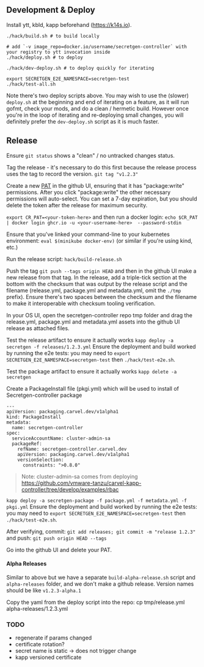 ## Development & Deploy

Install ytt, kbld, kapp beforehand (https://k14s.io).

```
./hack/build.sh # to build locally

# add `-v image_repo=docker.io/username/secretgen-controller` with your registry to ytt invocation inside
./hack/deploy.sh # to deploy

./hack/dev-deploy.sh # to deploy quickly for iterating

export SECRETGEN_E2E_NAMESPACE=secretgen-test
./hack/test-all.sh
```

Note there's two deploy scripts above. You may wish to use the (slower)
`deploy.sh` at the beginning and end of iterating on a feature, as it will run
gofmt, check your mods, and do a clean / hermetic build. However once you're in
the loop of iterating and re-deploying small changes, you will definitely prefer
the `dev-deploy.sh` script as it is much faster.

## Release
Ensure `git status` shows a "clean" / no untracked changes status.

Tag the release - it's necessary to do this first because the release process
uses the tag to record the version.
`git tag "v1.2.3"`

Create a new
[PAT](https://docs.github.com/en/authentication/keeping-your-account-and-data-secure/creating-a-personal-access-token)
in the github UI, ensuring that it has "package:write"
permissions. After you click "package:write" the other necessary permissions
will auto-select. You can set a 7-day expiration, but you should delete the
token after the release for maximum security.

`export CR_PAT=<your-token-here>`
and then run a docker login:
`echo $CR_PAT | docker login ghcr.io -u <your-username-here>  --password-stdin`

Ensure that you've linked your command-line to your kubernetes environment:
`eval $(minikube docker-env)` (or similar if you're using kind, etc.)

Run the release script:  `hack/build-release.sh`

Push the tag `git push --tags origin HEAD` and then in the github UI make a new
release from that tag.
In the release, add a triple-tick section at the bottom with the checksum that
was output by the release script and the filename (release.yml, package.yml and metadata.yml,  omit the
`./tmp` prefix). Ensure there's two spaces between the checksum and the filename
to make it interoperable with checksum tooling verification.

In your OS UI, open the secretgen-controller repo tmp folder and drag the
release.yml, package.yml and metadata.yml assets into the github UI release as attached files.

Test the release artifact to ensure it actually works
`kapp deploy -a secretgen -f releases/1.2.3.yml`
Ensure the deployment and build worked by running the e2e tests:
you may need to `export SECRETGEN_E2E_NAMESPACE=secretgen-test`
then `./hack/test-e2e.sh`.

Test the package artifact to ensure it actually works
`kapp delete -a secretgen`

Create a PackageInstall file (pkgi.yml) which will be used to install of Secretgen-controller package

```
---
apiVersion: packaging.carvel.dev/v1alpha1
kind: PackageInstall
metadata:
  name: secretgen-controller
spec:
  serviceAccountName: cluster-admin-sa
  packageRef:
    refName: secretgen-controller.carvel.dev
    apiVersion: packaging.carvel.dev/v1alpha1
    versionSelection:
      constraints: ">0.8.0"
```

> Note: cluster-admin-sa comes from deploying https://github.com/vmware-tanzu/carvel-kapp-controller/tree/develop/examples/rbac

`kapp deploy -a secretgen-package -f package.yml -f metadata.yml -f pkgi.yml`
Ensure the deployment and build worked by running the e2e tests:
you may need to `export SECRETGEN_E2E_NAMESPACE=secretgen-test`
then `./hack/test-e2e.sh`.

After verifying, commit: `git add releases; git commit -m "release 1.2.3"`
and push: `git push origin HEAD --tags`

Go into the github UI and delete your PAT.

#### Alpha Releases
Similar to above but we have a separate `build-alpha-release.sh` script and
`alpha-releases` folder, and we don't make a github release.
Version names should be like `v1.2.3-alpha.1`

Copy the yaml from the deploy script into the repo:
cp tmp/release.yml alpha-releases/1.2.3.yml

### TODO

- regenerate if params changed
- certificate rotation?
- secret name is static -> does not trigger change
- kapp versioned certificate
